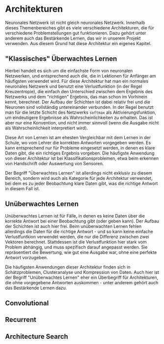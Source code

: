 # Architekturen
Neuronales Netzwerk ist nicht gleich neuronales Netzwerk. Innerhalb dieses Themenbereiches gibt es viele
verschiedene Architekturen, die für verschiedene Problemstellungen gut funktionieren. Dazu gehört unter
anderem auch das Bestärkende Lernen, das wir in unserem Projekt verwenden. Aus diesem Grund hat diese
Architektur ein eigenes Kapitel.

## "Klassisches" Überwachtes Lernen
Hierbei handelt es sich um die einfachste Form von neuronalen Netzwerken, und entsprechend auch die,
die in Lektionen für Anfänger am häufigsten verwendet wird. Für diese Architektur hat man ein normales
neuronales Netzwerk und benutzt eine Verlustfunktion (in der Regel Kreuzentropie), die einfach den 
Unterschied zwischen dem Ergebnis des Netzwerks und dem "richtigen" Ergebnis, das man schon im Vorhinein
kennt, berechnet. Der Aufbau der Schichten ist dabei relativ frei und die Neuronen sind vollständig 
untereinander verbunden. In der Regel benutzt man für die letzte Schicht des Netzwerks `softmax` als
Aktivierungsfunktion, um eindeutigere Ergebnisse als Wahrscheinlichkeiten zu erhalten. Das ist aber
nur eine Konvention, und nicht immer sinnvoll (wenn die Ausgabe nicht als Wahrscheinlichkeit 
interpretiert wird).

Diese Art von Lernen ist am ehesten Vergleichbar mit dem Lernen in der Schule, 
wo vom Lehrer die korrekten Antworten vorgegeben werden. Es kann entsprechend nur für Probleme eingesetzt 
werden, in denen es klare Daten gibt, die ein richtiges Ergebnis vorgeben. Die häufigste Anwendung von 
dieser Architektur ist bei Klassifikationsproblemen, etwa beim erkennen von Handschrift oder Auswertung 
von Sensoren.

Der Begriff "Überwachtes Lernen" ist allerdings nicht exklusiv zu diesem Bereich, sondern wird auch als 
Kategorie für jede Architektur verwendet, bei dem es zu jeder Beobachtung klare Daten gibt, was die richtige
Antwort in diesem Fall ist.

## Unüberwachtes Lernen
Unüberwachtes Lernen ist für Fälle, in denen es keine Daten über die korrekte Antwort bei einer Beobachtung
gibt (oder geben kann). Der Aufbau der Schichten ist auch hier frei. Beim unüberwachten Lernen fehlen
allerdings die Daten für die richtige Antwort - und so kann keine einfache Verlustfuntkion verwendet werden,
die nur die Differenz zwischen zwei Vektoren berechnet. Stattdessen ist die Verlustfunktion hier stark
vom Problem abhängig, und muss spezifisch darauf angepasst werden. Sie repräsentiert die Bewertung, wie
gut eine Ausgabe war, ohne eine perfekte Antwort vorzugeben.

Die häufigsten Anwendungen dieser Architektur finden sich in Schätzproblemen, Clusteranalyse und Kompression
von Daten. Auch hier ist der Begriff "Unüberwachtes Lernen" eher ein Überbegriff für Architekturen, die ohne
vorgegebene Antworten auskommen - unter anderem gehört auch das Bestärkende Lernen dazu.

## Convolutional

## Recurrent


## Architecture Search